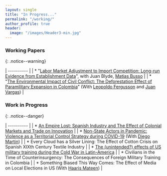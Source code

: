 ```yaml
---
layout: single
title: "In Progress..."
permalink: "/working/"
author_profile: true
header:
  image: "/images/Header3-min.jpg"
---
```


### Working Papers
{: .notice--warning}

|  ---------- |
|  * "[Labor Market Adjustment to Import Competition: Long-run Evidence from Establishment Data](https://publications.iadb.org/publications/english/document/Labor_Market_Adjustment_to_Import_Competition_Long-Run_Evidence_from_Establishment_Data_en.pdf)", with Juan Blyde, [Matias Busso](https://www.matiasbusso.org)  |
| * "[The Environmental Impact of Civil Conflict: The Deforestation Effect of Paramilitary Expansion in Colombia](https://papers.ssrn.com/sol3/papers.cfm?abstract_id=2516512)"  (With  [Leopoldo Fergusson](https://www.leopoldofergusson.com) and [Juan Vargas](https://sites.google.com/site/juanfvargas/home?authuser=0)) |

### Work in Progress
{: .notice--danger}

|  ---------- |
| * [An Empire Lost: Spanish Industry and The Effect of Colonial Markets and Trade on Innovation](/images/documents/Papers/Romero_An_empire_lost_2021d.pdf) |
| * [Non-State Actors in Pandemic: Violence as a Territorial Control Strategy during COVID-19](/images/documents/Papers/COVIDandMurders_August302021abs.pdf) (With [Diego Martin](https://sites.google.com/view/diegoamartin/home)) |
| * Every Cloud has a Silver Lining: The Effect of Cotton Crisis on Spanish XIXth Century Textile Industry |
| * [The (unintended?) effects of US military training during the Cold War in Latin-America](/images/documents/Papers/SOA_v2abs.pdf) |
| * Civilians in the Time of Counterinsurgency: The Consequences of Foreign Military Training in Colombia |
| * Something Biased This Way Comes: The Effect of Media on Local Elections in US (With [Haaris Mateen](https://www.haarismateen.com))  |
